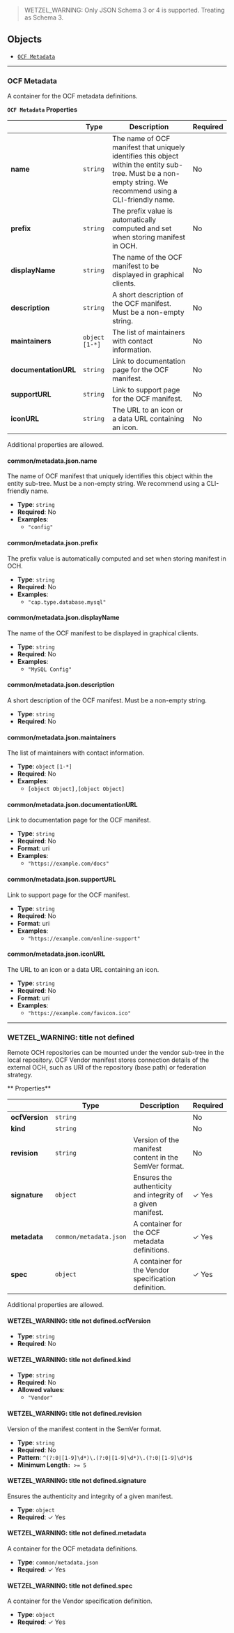 > WETZEL_WARNING: Only JSON Schema 3 or 4 is supported. Treating as Schema 3.

## Objects
* [`OCF Metadata`](#reference-common/metadata-json)


---------------------------------------
<a name="reference-common/metadata-json"></a>
### OCF Metadata

A container for the OCF metadata definitions.

**`OCF Metadata` Properties**

|   |Type|Description|Required|
|---|---|---|---|
|**name**|`string`|The name of OCF manifest that uniquely identifies this object within the entity sub-tree. Must be a non-empty string. We recommend using a CLI-friendly name.|No|
|**prefix**|`string`|The prefix value is automatically computed and set when storing manifest in OCH.|No|
|**displayName**|`string`|The name of the OCF manifest to be displayed in graphical clients.|No|
|**description**|`string`|A short description of the OCF manifest. Must be a non-empty string.|No|
|**maintainers**|`object` `[1-*]`|The list of maintainers with contact information.|No|
|**documentationURL**|`string`|Link to documentation page for the OCF manifest.|No|
|**supportURL**|`string`|Link to support page for the OCF manifest.|No|
|**iconURL**|`string`|The URL to an icon or a data URL containing an icon.|No|

Additional properties are allowed.

#### common/metadata.json.name

The name of OCF manifest that uniquely identifies this object within the entity sub-tree. Must be a non-empty string. We recommend using a CLI-friendly name.

* **Type**: `string`
* **Required**: No
* **Examples**:
   * `"config"`

#### common/metadata.json.prefix

The prefix value is automatically computed and set when storing manifest in OCH.

* **Type**: `string`
* **Required**: No
* **Examples**:
   * `"cap.type.database.mysql"`

#### common/metadata.json.displayName

The name of the OCF manifest to be displayed in graphical clients.

* **Type**: `string`
* **Required**: No
* **Examples**:
   * `"MySQL Config"`

#### common/metadata.json.description

A short description of the OCF manifest. Must be a non-empty string.

* **Type**: `string`
* **Required**: No

#### common/metadata.json.maintainers

The list of maintainers with contact information.

* **Type**: `object` `[1-*]`
* **Required**: No
* **Examples**:
   * `[object Object],[object Object]`

#### common/metadata.json.documentationURL

Link to documentation page for the OCF manifest.

* **Type**: `string`
* **Required**: No
* **Format**: uri
* **Examples**:
   * `"https://example.com/docs"`

#### common/metadata.json.supportURL

Link to support page for the OCF manifest.

* **Type**: `string`
* **Required**: No
* **Format**: uri
* **Examples**:
   * `"https://example.com/online-support"`

#### common/metadata.json.iconURL

The URL to an icon or a data URL containing an icon.

* **Type**: `string`
* **Required**: No
* **Format**: uri
* **Examples**:
   * `"https://example.com/favicon.ico"`




---------------------------------------
<a name="reference-wetzel_warning:-title-not-defined"></a>
### WETZEL_WARNING: title not defined

Remote OCH repositories can be mounted under the vendor sub-tree in the local repository. OCF Vendor manifest stores connection details of the external OCH, such as URI of the repository (base path) or federation strategy.

** Properties**

|   |Type|Description|Required|
|---|---|---|---|
|**ocfVersion**|`string`||No|
|**kind**|`string`||No|
|**revision**|`string`|Version of the manifest content in the SemVer format.|No|
|**signature**|`object`|Ensures the authenticity and integrity of a given manifest.| &#10003; Yes|
|**metadata**|`common/metadata.json`|A container for the OCF metadata definitions.| &#10003; Yes|
|**spec**|`object`|A container for the Vendor specification definition.| &#10003; Yes|

Additional properties are allowed.

#### WETZEL_WARNING: title not defined.ocfVersion

* **Type**: `string`
* **Required**: No

#### WETZEL_WARNING: title not defined.kind

* **Type**: `string`
* **Required**: No
* **Allowed values**:
   * `"Vendor"`

#### WETZEL_WARNING: title not defined.revision

Version of the manifest content in the SemVer format.

* **Type**: `string`
* **Required**: No
* **Pattern**: `^(?:0|[1-9]\d*)\.(?:0|[1-9]\d*)\.(?:0|[1-9]\d*)$`
* **Minimum Length**`: >= 5`

#### WETZEL_WARNING: title not defined.signature

Ensures the authenticity and integrity of a given manifest.

* **Type**: `object`
* **Required**:  &#10003; Yes

#### WETZEL_WARNING: title not defined.metadata

A container for the OCF metadata definitions.

* **Type**: `common/metadata.json`
* **Required**:  &#10003; Yes

#### WETZEL_WARNING: title not defined.spec

A container for the Vendor specification definition.

* **Type**: `object`
* **Required**:  &#10003; Yes


